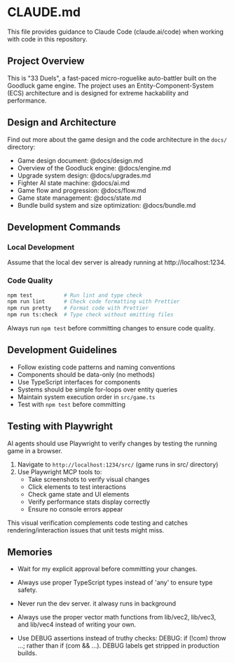 # CLAUDE.md

This file provides guidance to Claude Code (claude.ai/code) when working with code in this repository.

## Project Overview

This is "33 Duels", a fast-paced micro-roguelike auto-battler built on the Goodluck game engine. The project uses an Entity-Component-System (ECS) architecture and is designed for extreme hackability and performance.

## Design and Architecture

Find out more about the game design and the code architecture in the `docs/` directory:

- Game design document: @docs/design.md
- Overview of the Goodluck engine: @docs/engine.md
- Upgrade system design: @docs/upgrades.md
- Fighter AI state machine: @docs/ai.md
- Game flow and progression: @docs/flow.md
- Game state management: @docs/state.md
- Bundle build system and size optimization: @docs/bundle.md

## Development Commands

### Local Development

Assume that the local dev server is already running at http://localhost:1234.

### Code Quality

```bash
npm test          # Run lint and type check
npm run lint      # Check code formatting with Prettier
npm run pretty    # Format code with Prettier
npm run ts:check  # Type check without emitting files
```

Always run `npm test` before committing changes to ensure code quality.

## Development Guidelines

- Follow existing code patterns and naming conventions
- Components should be data-only (no methods)
- Use TypeScript interfaces for components
- Systems should be simple for-loops over entity queries
- Maintain system execution order in `src/game.ts`
- Test with `npm test` before committing

## Testing with Playwright

AI agents should use Playwright to verify changes by testing the running game in a browser.

1. Navigate to `http://localhost:1234/src/` (game runs in src/ directory)
2. Use Playwright MCP tools to:
    - Take screenshots to verify visual changes
    - Click elements to test interactions
    - Check game state and UI elements
    - Verify performance stats display correctly
    - Ensure no console errors appear

This visual verification complements code testing and catches rendering/interaction issues that unit tests might miss.

## Memories

- Wait for my explicit approval before committing your changes.

- Always use proper TypeScript types instead of 'any' to ensure type safety.

- Never run the dev server. it alwasy runs in background

- Always use the proper vector math functions from lib/vec2, lib/vec3, and lib/vec4 instead of writing your own.
- Use DEBUG assertions instead of truthy checks: DEBUG: if (!com) throw ...; rather than if (com && ...). DEBUG labels get stripped in production builds.